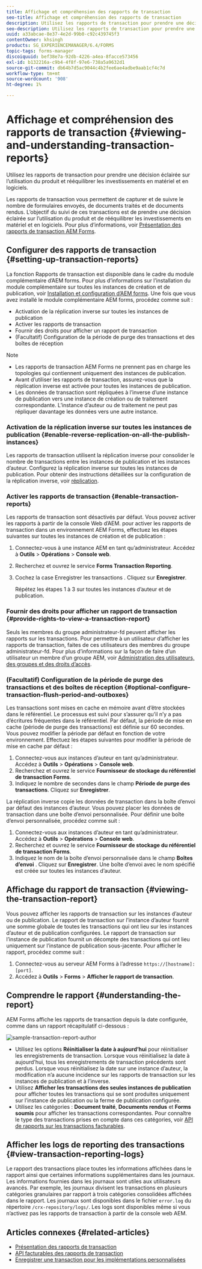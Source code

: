 ```yaml
---
title: Affichage et compréhension des rapports de transaction
seo-title: Affichage et compréhension des rapports de transaction
description: Utilisez les rapports de transaction pour prendre une décision éclairée sur l’utilisation du produit et rééquilibrer les investissements en matériel et en logiciels.
seo-description: Utilisez les rapports de transaction pour prendre une décision éclairée sur l’utilisation du produit et rééquilibrer les investissements en matériel et en logiciels.
uuid: a33abcae-8e37-4e2d-99b0-c92c439745f3
contentOwner: khsingh
products: SG_EXPERIENCEMANAGER/6.4/FORMS
topic-tags: forms-manager
discoiquuid: bef38e7a-92db-4226-a4ea-8facce573456
exl-id: b132216a-c9b4-4f8f-97e6-738a5a9632d1
source-git-commit: db64b7d5ac9044c4b2fee6ae4adbe9aab1cf4c7d
workflow-type: tm+mt
source-wordcount: '908'
ht-degree: 1%

---
```


# Affichage et compréhension des rapports de transaction {#viewing-and-understanding-transaction-reports}

Utilisez les rapports de transaction pour prendre une décision éclairée sur l’utilisation du produit et rééquilibrer les investissements en matériel et en logiciels.

Les rapports de transaction vous permettent de capturer et de suivre le nombre de formulaires envoyés, de documents traités et de documents rendus. L’objectif du suivi de ces transactions est de prendre une décision éclairée sur l’utilisation du produit et de rééquilibrer les investissements en matériel et en logiciels. Pour plus d’informations, voir [Présentation des rapports de transaction AEM Forms](/help/forms/using/transaction-reports-overview.md).

## Configurer des rapports de transaction  {#setting-up-transaction-reports}

La fonction Rapports de transaction est disponible dans le cadre du module complémentaire d’AEM forms. Pour plus d’informations sur l’installation du module complémentaire sur toutes les instances de création et de publication, voir [Installation et configuration d’AEM forms](https://helpx.adobe.com/fr/experience-manager/6-4/forms/using/installing-configuring-aem-forms-osgi.html). Une fois que vous avez installé le module complémentaire AEM forms, procédez comme suit :

* Activation de la réplication inverse sur toutes les instances de publication
* Activer les rapports de transaction
* Fournir des droits pour afficher un rapport de transaction
* (Facultatif) Configuration de la période de purge des transactions et des boîtes de réception

>[!NOTE]
>
>* Les rapports de transaction AEM Forms ne prennent pas en charge les topologies qui contiennent uniquement des instances de publication.
>* Avant d’utiliser les rapports de transaction, assurez-vous que la réplication inverse est activée pour toutes les instances de publication.
>* Les données de transaction sont répliquées à l’inverse d’une instance de publication vers une instance de création ou de traitement correspondante. L’instance d’auteur ou de traitement ne peut pas répliquer davantage les données vers une autre instance.

>



### Activation de la réplication inverse sur toutes les instances de publication {#enable-reverse-replication-on-all-the-publish-instances}

Les rapports de transaction utilisent la réplication inverse pour consolider le nombre de transactions entre les instances de publication et les instances d’auteur. Configurez la réplication inverse sur toutes les instances de publication. Pour obtenir des instructions détaillées sur la configuration de la réplication inverse, voir [réplication](/help/sites-deploying/replication.md).

### Activer les rapports de transaction {#enable-transaction-reports}

Les rapports de transaction sont désactivés par défaut. Vous pouvez activer les rapports à partir de la console Web d’AEM. pour activer les rapports de transaction dans un environnement AEM Forms, effectuez les étapes suivantes sur toutes les instances de création et de publication :

1. Connectez-vous à une instance AEM en tant qu’administrateur. Accédez à **Outils** > **Opérations** > **Console web**.
1. Recherchez et ouvrez le service **Forms Transaction Reporting**.
1. Cochez la case Enregistrer les transactions . Cliquez sur **Enregistrer**.

   Répétez les étapes 1 à 3 sur toutes les instances d’auteur et de publication.

### Fournir des droits pour afficher un rapport de transaction {#provide-rights-to-view-a-transaction-report}

Seuls les membres du groupe administrateur-fd peuvent afficher les rapports sur les transactions. Pour permettre à un utilisateur d’afficher les rapports de transaction, faites de ces utilisateurs des membres du groupe administrateur-fd. Pour plus d’informations sur la façon de faire d’un utilisateur un membre d’un groupe AEM, voir [Administration des utilisateurs, des groupes et des droits d’accès](/help/sites-administering/user-group-ac-admin.md).

### (Facultatif) Configuration de la période de purge des transactions et des boîtes de réception {#optional-configure-transaction-flush-period-and-outboxes}

Les transactions sont mises en cache en mémoire avant d’être stockées dans le référentiel. Le processus est suivi pour s’assurer qu’il n’y a pas d’écritures fréquentes dans le référentiel. Par défaut, la période de mise en cache (période de purge des transactions) est définie sur 60 secondes. Vous pouvez modifier la période par défaut en fonction de votre environnement. Effectuez les étapes suivantes pour modifier la période de mise en cache par défaut :

1. Connectez-vous aux instances d’auteur en tant qu’administrateur. Accédez à **Outils** > **Opérations** > **Console web**.
1. Recherchez et ouvrez le service **Fournisseur de stockage du référentiel de transaction Forms**.
1. Indiquez le nombre de secondes dans le champ **Période de purge des transactions**. Cliquez sur **Enregistrer**.

La réplication inverse copie les données de transaction dans la boîte d’envoi par défaut des instances d’auteur. Vous pouvez placer les données de transaction dans une boîte d’envoi personnalisée. Pour définir une boîte d’envoi personnalisée, procédez comme suit :

1. Connectez-vous aux instances d’auteur en tant qu’administrateur. Accédez à **Outils** > **Opérations** > **Console web**.
1. Recherchez et ouvrez le service **Fournisseur de stockage du référentiel de transaction Forms**.
1. Indiquez le nom de la boîte d’envoi personnalisée dans le champ **Boîtes d’envoi** . Cliquez sur **Enregistrer**. Une boîte d’envoi avec le nom spécifié est créée sur toutes les instances d’auteur.

## Affichage du rapport de transaction {#viewing-the-transaction-report}

Vous pouvez afficher les rapports de transaction sur les instances d’auteur ou de publication. Le rapport de transaction sur l’instance d’auteur fournit une somme globale de toutes les transactions qui ont lieu sur les instances d’auteur et de publication configurées. Le rapport de transaction sur l’instance de publication fournit un décompte des transactions qui ont lieu uniquement sur l’instance de publication sous-jacente. Pour afficher le rapport, procédez comme suit :

1. Connectez-vous au serveur AEM Forms à l’adresse `https://[hostname]:[port]`.
1. Accédez à **Outils** > **Forms** > **Afficher le rapport de transaction**.

## Comprendre le rapport {#understanding-the-report}

AEM Forms affiche les rapports de transaction depuis la date configurée, comme dans un rapport récapitulatif ci-dessous :

![sample-transaction-report-author](assets/sample-transaction-report-author.png)

* Utilisez les options **Réinitialiser la date à aujourd’hui** pour réinitialiser les enregistrements de transaction. Lorsque vous réinitialisez la date à aujourd’hui, tous les enregistrements de transaction précédents sont perdus. Lorsque vous réinitialisez la date sur une instance d’auteur, la modification n’a aucune incidence sur les rapports de transaction sur les instances de publication et à l’inverse.
* Utilisez **Afficher les transactions des seules instances de publication** pour afficher toutes les transactions qui se sont produites uniquement sur l’instance de publication ou la ferme de publication configurée.
* Utilisez les catégories : **Document traité**, **Documents rendus** et **Forms soumis** pour afficher les transactions correspondantes. Pour connaître le type des transactions prises en compte dans ces catégories, voir [API de rapports sur les transactions facturables](/help/forms/using/transaction-reports-billable-apis.md).

## Afficher les logs de reporting des transactions {#view-transaction-reporting-logs}

Le rapport des transactions place toutes les informations affichées dans le rapport ainsi que certaines informations supplémentaires dans les journaux. Les informations fournies dans les journaux sont utiles aux utilisateurs avancés. Par exemple, les journaux divisent les transactions en plusieurs catégories granulaires par rapport à trois catégories consolidées affichées dans le rapport. Les journaux sont disponibles dans le fichier `error.log` du répertoire `/crx-repository/logs/`. Les logs sont disponibles même si vous n’activez pas les rapports de transaction à partir de la console web AEM.

## Articles connexes {#related-articles}

* [Présentation des rapports de transaction](/help/forms/using/transaction-reports-overview.md)
* [API facturables des rapports de transaction](/help/forms/using/transaction-reports-billable-apis.md)
* [Enregistrer une transaction pour les implémentations personnalisées](/help/forms/using/record-transaction-custom-implementation.md)
